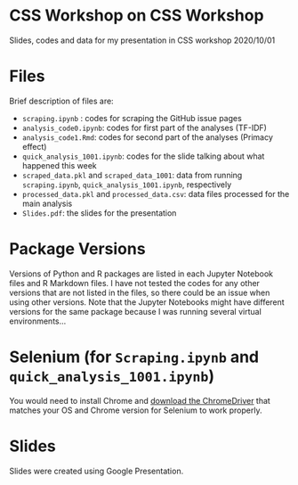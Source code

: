 # CSS Workshop on CSS Workshop
Slides, codes and data for my presentation in CSS workshop 2020/10/01

# Files

Brief description of files are:

* `scraping.ipynb` : codes for scraping the GitHub issue pages
* `analysis_code0.ipynb`: codes for first part of the analyses (TF-IDF)
* `analysis_code1.Rmd`: codes for second part of the analyses (Primacy effect)
* `quick_analysis_1001.ipynb`: codes for the slide talking about what happened this week
* `scraped_data.pkl` and `scraped_data_1001`: data from running `scraping.ipynb`, `quick_analysis_1001.ipynb`, respectively
* `processed_data.pkl` and `processed_data.csv`: data files processed for the main analysis
* `Slides.pdf`: the slides for the presentation



# Package Versions

Versions of Python and R packages are listed in each Jupyter Notebook files and R Markdown files.
I have not tested the codes for any other versions that are not listed in the files, so there could be an issue when using other versions. Note that the Jupyter Notebooks might have different versions for the same package because I was running several virtual environments...

# Selenium (for `Scraping.ipynb` and `quick_analysis_1001.ipynb`)
You would need to install Chrome and [download the ChromeDriver](https://chromedriver.chromium.org/downloads) that matches your OS and Chrome version for Selenium to work properly.

# Slides
Slides were created using Google Presentation.
